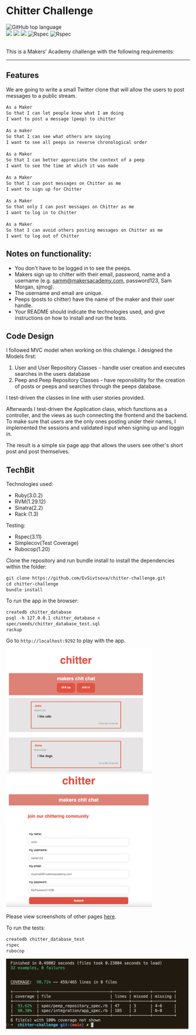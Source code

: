 Chitter Challenge
=================

<div align="left">
  <img alt="GitHub top language" src="https://img.shields.io/github/languages/top/EvSivtsova/chitter-challenge">
</div>
<div>
  <img src="https://img.shields.io/badge/postgres-%23316192.svg?style=for-the-badge&logo=postgresql&logoColor=white"/> 
  <img src="https://img.shields.io/badge/html5-%23E34F26.svg?style=for-the-badge&logo=html5&logoColor=white"/>
  <img src="https://img.shields.io/badge/css3-%231572B6.svg?style=for-the-badge&logo=css3&logoColor=white"/>
  <img src="https://img.shields.io/badge/RSpec-blue?style=for-the-badge&logo=Rspec&logoColor=white" alt="Rspec"/>
  <img src="https://img.shields.io/badge/Test_coverage:_99.27-blue?style=for-the-badge&logo=Rspec&logoColor=white" alt="Rspec"/> 
</div><br>

This is a Makers' Academy challenge with the following requirements:

------------

## Features

We are going to write a small Twitter clone that will allow the users to post messages to a public stream.

```
As a Maker
So that I can let people know what I am doing  
I want to post a message (peep) to chitter

As a maker
So that I can see what others are saying  
I want to see all peeps in reverse chronological order

As a Maker
So that I can better appreciate the context of a peep
I want to see the time at which it was made

As a Maker
So that I can post messages on Chitter as me
I want to sign up for Chitter

As a Maker
So that only I can post messages on Chitter as me
I want to log in to Chitter

As a Maker
So that I can avoid others posting messages on Chitter as me
I want to log out of Chitter

```

Notes on functionality:
------

* You don't have to be logged in to see the peeps.
* Makers sign up to chitter with their email, password, name and a username (e.g. samm@makersacademy.com, password123, Sam Morgan, sjmog).
* The username and email are unique.
* Peeps (posts to chitter) have the name of the maker and their user handle.
* Your README should indicate the technologies used, and give instructions on how to install and run the tests.

## Code Design

I followed MVC model when working on this chalenge. I designed the Models first:

1. User and User Repository Classes - handle user creation and executes searches in the users database
2. Peep and Peep Repository Classes - have reponsibility for the creation of posts or peeps and searches through the peeps database. 

I test-driven the classes in line with user stories provided. 

Afterwards I test-driven the Application class, which functions as a controller, and the views as such connecting the frontend and the backend. To make sure that users are the only ones posting under their names, I implemented the sessions and validated input when signing up and loggin in.

The result is a simple six page app that allows the users see other's short post and post themselves.

## TechBit

Technologies used:

* Ruby(3.0.2)
* RVM(1.29.12)
* Sinatra(2.2)
* Rack (1.3)

Testing:
* Rspec(3.11)
* Simplecov(Test Coverage)
* Rubocop(1.20)

Clone the repository and run bundle install to install the dependencies within the folder:

```
git clone https://github.com/EvSivtsova/chitter-challenge.git
cd chitter-challenge
bundle install
```

To run the app in the browser:

```
createdb chitter_database
psql -h 127.0.0.1 chitter_database < spec/seeds/chitter_database_test.sql
rackup
```

Go to `http://localhost:9292` to play with the app.

<div>
  <img src="https://github.com/EvSivtsova/chitter-challenge/blob/main/screenshots/index-page.png" width=400px/>
  <img src="https://github.com/EvSivtsova/chitter-challenge/blob/main/screenshots/signup-page.png" width=400px/>
</div>

Please view screenshots of other pages [here](https://github.com/EvSivtsova/chitter-challenge/tree/main/screenshots).

To run the tests:

```
createdb chitter_database_test
rspec
rubocop
```
<img src="https://github.com/EvSivtsova/chitter-challenge/blob/main/outputs/chitter-challenge-test-coverage.png" width=500px/>




